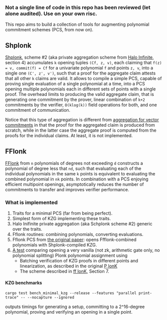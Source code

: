 ### Not a single line of code in this repo has been reviewed (let alone audited). Use on your own risc.

This repo aims to build a collection of tools for augmenting polynomial commitment schemes (PCS, from now on). 

## Shplonk
[Shplonk](https://eprint.iacr.org/2020/081.pdf), scheme #2 (aka private aggregation scheme from [Halo Infinite](https://eprint.iacr.org/2020/1536.pdf), section 4) accumulates `k` opening tuples `(Cf, z, v)`, each claiming that `f(z) = v, commit(f) = Cf` for a univariate polynomial `f` and points `z, v`, into a single one `(C', z', v')`, such that a proof for the aggregate claim attests that all other `k` claims are valid. It allows to compile a simple PCS, capable of proving single evaluation of a single polynomial at a time, into a PCS opening multiple polynomials each in different sets of points with a single proof. The overhead limits to producing the valid aggregate claim, that is generating one commitment by the prover, linear combination of `k+2` commitments by the verifier, `O(klog(k))` field operations for both, and one commitment of communication.

Notice that this type of aggregation is different from [aggregation for vector commitments](https://eprint.iacr.org/2020/527.pdf) in that the proof for the aggregated claim is produced from scratch, while in the latter case the aggregate proof is computed from the proofs for the individual claims. At least, it is not implemented.      

## FFlonk

[FFlonk](https://eprint.iacr.org/2021/1167.pdf) from `n` polynomials of degrees not exceeding `d` constructs a polynomial of degree less that `nd`, such that evaluating each of the individual polynomials in the same `k` points is equivalent to evaluating  the combined polynomial in `nk` points. In combination with a PCS enjoying efficient multipoint openings, asymptotically reduces the number of commitments to transfer and improves verifier performance. 

### What is implemented
1. Traits for a minimal PCS (far from being perfect). 
2. Simplest form of KZG implementing these traits.
3. Halo Inifinite private aggregation (aka Schplonk scheme #2) generic over the traits.
4. Fflonk routines: combining polynomials, converting evaluations.
5. Fflonk PCS from [the original paper](https://eprint.iacr.org/2021/1167.pdf): opens Ffflonk-combined polynomials with Shplonk-compiled KZG.
6. [A test](/tests/plonk) comparing opening a very vanilla (not zk, arithmetic gate only, no polynomial splitting) Plonk polynomial assignment using 
   * Batching verification of KZG proofs in different points and linearization, as described in the original [P lonK](plonk)
   * The scheme described in [ff lonK](https://eprint.iacr.org/2021/1167.pdf), Section 7.

#### KZG benchmarks
```
cargo test bench_minimal_kzg --release --features "parallel print-trace" -- --nocapture --ignored
```
outputs timings for generating a setup, committing to a 2^16-degree polynomial, proving and verifying an opening in a single point.